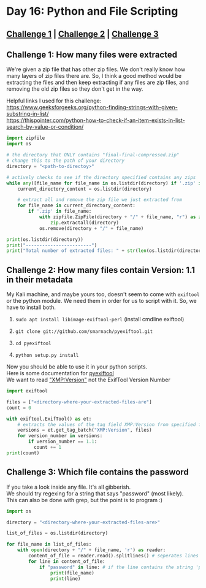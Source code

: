 # Day 16: Python and File Scripting

## [Challenge 1](#challenge-1-how-many-files-were-extracted) | [Challenge 2](#challenge-2-how-many-files-contain-version-1.1-in-their-metadata) | [Challenge 3](#challenge-3-which-file-contains-the-password)

## Challenge 1: How many files were extracted

We're given a zip file that has other zip files. We don't really know how many layers of zip files there are. So, I think a good method would be extracting the files and then keep extracting if any files are zip files, and removing the old zip files so they don't get in the way.

Helpful links I used for this challenge:\
<https://www.geeksforgeeks.org/python-finding-strings-with-given-substring-in-list/>\
<https://thispointer.com/python-how-to-check-if-an-item-exists-in-list-search-by-value-or-condition/>

```Python
import zipfile
import os

# the directory that ONLY contains "final-final-compressed.zip"
# change this to the path of your directory
directory = "<path-to-directoy>"

# actively checks to see if the directory specified contains any zips
while any([file_name for file_name in os.listdir(directory) if '.zip' in file_name]): 
    current_directory_content = os.listdir(directory)

    # extract all and remove the zip file we just extracted from
    for file_name in current_directory_content:
        if '.zip' in file_name:
            with zipfile.ZipFile(directory + "/" + file_name, "r") as zip:
                zip.extractall(directory)
            os.remove(directory + "/" + file_name)

print(os.listdir(directory))
print("------------------------")
print("Total number of extracted files: " + str(len(os.listdir(directory))))
```

## Challenge 2: How many files contain Version: 1.1 in their metadata

My Kali machine, and maybe yours too, doesn't seem to come with `exiftool` or the python module. We need them in order for us to script with it. So, we have to install both.

1. `sudo apt install libimage-exiftool-perl` (install cmdline exiftool)

2. `git clone git://github.com/smarnach/pyexiftool.git`

3. `cd pyexiftool`

4. `python setup.py install`

Now you should be able to use it in your python scripts.\
Here is some documentation for [pyexiftool](https://smarnach.github.io/pyexiftool/)\
We want to read ["XMP:Version"](https://www.adobe.com/products/xmp.html) not the ExifTool Version Number

```Python
import exiftool

files = ["<directory-where-your-extracted-files-are"]
count = 0

with exiftool.ExifTool() as et:
    # extracts the values of the tag field XMP:Version from specified files
    versions = et.get_tag_batch("XMP:Version", files)
    for version_number in versions:
        if version_number == 1.1:
          count += 1
print(count)
```

## Challenge 3: Which file contains the password

If you take a look inside any file. It's all gibberish.\
We should try regexing for a string that says "password" (most likely).\
This can also be done with grep, but the point is to program :)

```Python
import os

directory = "<directory-where-your-extracted-files-are>"

list_of_files = os.listdir(directory)

for file_name in list_of_files:
    with open(directory + "/" + file_name, 'r') as reader:
        content_of_file = reader.read().splitlines() # seperates lines into a list
        for line in content_of_file:
            if "password" in line: # if the line contains the string 'password'
                print(file_name)
                print(line)
```
